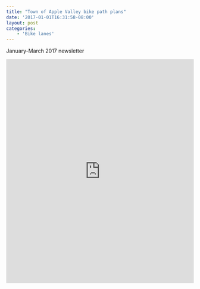 ```yaml
---
title: "Town of Apple Valley bike path plans"
date: '2017-01-01T16:31:58-08:00'
layout: post
categories:
    - 'Bike lanes'
---
```


January-March 2017 newsletter

<iframe class="scribd_iframe_embed" data-aspect-ratio="0.782307025151778" data-auto-height="false" frameborder="0" height="600" id="doc_25978" loading="lazy" scrolling="no" src="https://www.scribd.com/embeds/344192490/content?start_page=1&view_mode=scroll&access_key=key-CroGg1hWSezVNeLSQWSn&show_recommendations=true" width="100%"></iframe>